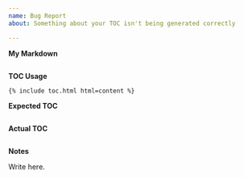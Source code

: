 ```yaml
---
name: Bug Report
about: Something about your TOC isn't being generated correctly

---
```


**My Markdown**

<!--
  Put the markdown you've written and is currently being fed into the
  `html` parameter. Only the headings are necessary and in the order
  you're using them.
-->

```markdown

```

**TOC Usage**

<!--
  How are you using the toc.html include?

  Specify the parameters you're using in your {% include %}; that means
  values you're setting for `h_min`, `sanitize`, etc.
-->

```twig
{% include toc.html html=content %}
```

**Expected TOC**

<!--
  The HTML of the TOC you _expected_ to see
-->

```html

```

**Actual TOC**

<!--
  The HTML you got instead
-->

```html

```

**Notes**

<!--
  If there's anything else you'd like to say or would be useful, here's
  your chance to say it.
-->

Write here.
